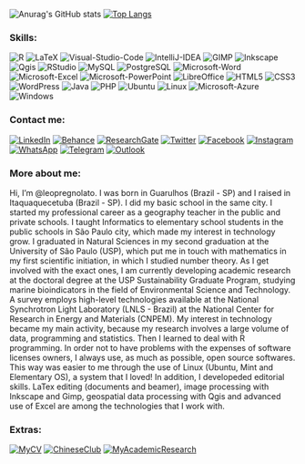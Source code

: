 ![Anurag's GitHub stats](https://github-readme-stats.vercel.app/api?username=leopregnolato&show_icons=true)
[![Top Langs](https://github-readme-stats.vercel.app/api/top-langs/?username=leopregnolato&layout=compact)](https://github.com/anuraghazra/github-readme-stats)

### Skills:

![R](https://img.shields.io/badge/-R-276DC3?logo=R&logoColor=white)
![LaTeX](https://img.shields.io/badge/-LaTeX-008080?logo=LaTeX&logoColor=white)
![Visual-Studio-Code](https://img.shields.io/badge/-Visual%20Studio%20Code-007ACC?logo=Visual-Studio-Code&logoColor=white)
![IntelliJ-IDEA](https://img.shields.io/badge/-IntelliJ%20IDEA-000000?logo=IntelliJ-IDEA&logoColor=white)
![GIMP](https://img.shields.io/badge/-GIMP-5C5543?logo=GIMP&logoColor=white)
![Inkscape](https://img.shields.io/badge/-Inkscape-000000?logo=Inkscape&logoColor=white)
![Qgis](https://img.shields.io/badge/-Qgis-589632?logo=Qgis&logoColor=white)
![RStudio](https://img.shields.io/badge/-RStudio-75AADB?logo=RStudio&logoColor=white)
![MySQL](https://img.shields.io/badge/-MySQL-4479A1?logo=MySQL&logoColor=white)
![PostgreSQL](https://img.shields.io/badge/-PostgreSQL-336791?logo=PostgreSQL&logoColor=white)
![Microsoft-Word](https://img.shields.io/badge/-Microsoft%20Word-2B579A?logo=Microsoft-Word&logoColor=white)
![Microsoft-Excel](https://img.shields.io/badge/-Microsoft%20Excel-217346?logo=Microsoft-Excel&logoColor=white)
![Microsoft-PowerPoint](https://img.shields.io/badge/-Microsoft%20PowerPoint-B7472A?logo=Microsoft-PowerPoint&logoColor=white)
![LibreOffice](https://img.shields.io/badge/-LibreOffice-18A303?logo=LibreOffice&logoColor=white)
![HTML5](https://img.shields.io/badge/-HTML5-E34F26?logo=html5&logoColor=white)
![CSS3](https://img.shields.io/badge/-CSS3-549FDE?logo=css3&logoColor=white)
![WordPress](https://img.shields.io/badge/-WordPress-21759B?logo=WordPress&logoColor=white)
![Java](https://img.shields.io/badge/-Java-007396?logo=Java&logoColor=white)
![PHP](https://img.shields.io/badge/-PHP-8892BF?logo=php&logoColor=white)
![Ubuntu](https://img.shields.io/badge/-Ubuntu-E95420?logo=Ubuntu&logoColor=white)
![Linux](https://img.shields.io/badge/-Linux-16C60C?logo=linux&logoColor=white)
![Microsoft-Azure](https://img.shields.io/badge/-Microsoft%20Azure-0089D6?logo=Microsoft-Azure&logoColor=white)
![Windows](https://img.shields.io/badge/-Windows-00ADEF?logo=windows&logoColor=white)

### Contact me:

[![LinkedIn](https://img.shields.io/badge/-LinkedIn-0A66C2?logo=LinkedIn&logoColor=white&style=for-the-badge)](https://www.linkedin.com/in/leonardo-pregnolato-1048b815a/)
[![Behance](https://img.shields.io/badge/-Behance-1769FF?logo=Behance&logoColor=white&style=for-the-badge)](https://www.behance.net/leopregnolea86)
[![ResearchGate](https://img.shields.io/badge/-ResearchGate-00CCBB?logo=ResearchGate&logoColor=white&style=for-the-badge)](https://www.researchgate.net/profile/Leonardo-Pregnolato-2)
[![Twitter](https://img.shields.io/badge/-Twitter-1DA1F2?logo=Twitter&logoColor=white&style=for-the-badge)](https://twitter.com/leopregnolato)
[![Facebook](https://img.shields.io/badge/-Facebook-1877F2?logo=Facebook&logoColor=white&style=for-the-badge)](https://www.facebook.com/leonardo.pregnolato.1/)
[![Instagram](https://img.shields.io/badge/-Instagram-E4405F?logo=Instagram&logoColor=white&style=for-the-badge)](https://www.instagram.com/leopreg/)
[![WhatsApp](https://img.shields.io/badge/-WhatsApp-25D366?logo=WhatsApp&logoColor=white&style=for-the-badge)](https://api.whatsapp.com/send?phone=5511987418865)
[![Telegram](https://img.shields.io/badge/-Telegram-26A5E4?logo=Telegram&logoColor=white&style=for-the-badge)](https://t.me/leopreg)
[![Outlook](https://img.shields.io/badge/-Outlook-0078D4?logo=Microsoft-Outlook&logoColor=white&style=for-the-badge)](mailto:leopregnolato@outlook.com?Subject=First%20Contact)

### More about me:

Hi, I’m @leopregnolato. I was born in Guarulhos (Brazil - SP) and I raised in Itaquaquecetuba (Brazil - SP). I did my basic school in the same city. 
I started my professional career as a geography teacher in the public and private schools. I taught Informatics to elementary school students in the public schools
in São Paulo city, which made my interest in technology grow. I graduated in Natural Sciences in my second graduation at the University of São Paulo (USP), 
which put me in touch with mathematics in my first scientific initiation, in which I studied number theory. As I get involved with the exact ones, I am currently 
developing academic research at the doctoral degree at the USP Sustainability Graduate Program, studying marine bioindicators in the field
of Environmental Science and Technology. A survey employs high-level technologies available at the National Synchrotron Light Laboratory (LNLS - Brazil) at the 
National Center for Research in Energy and Materials (CNPEM). My interest in technology became my main activity, because my research involves a large volume 
of data, programming and statistics. Then I learned to deal with R programming. In order not to have problems with the expenses of software licenses owners, 
I always use, as much as possible, open source softwares. This way was easier to me through the use of Linux (Ubuntu, Mint and Elementary OS),
a system that I loved! In addition, I developeded editorial skills. LaTex editing (documents and beamer), image processing with Inkscape and Gimp, geospatial 
data processing with Qgis and advanced use of Excel are among the technologies that I work with.

### Extras:

[![MyCV](https://img.shields.io/badge/-My%20Academic%20CV-0076D6?logo=Internet-Explorer&logoColor=white&style=flat-square)](http://lattes.cnpq.br/4810403935692246)
[![ChineseClub](https://img.shields.io/badge/-Chinese%20Club-FF0000?logo=YouTube&logoColor=white&style=flat-square)](https://www.youtube.com/watch?v=vzKdTrnqzdY&t=9s)
[![MyAcademicResearch](https://img.shields.io/badge/-My%20Academic%20Research-FF0000?logo=YouTube&logoColor=white&style=flat-square)](https://www.youtube.com/watch?v=majqNfkgjH4)



<!---
leopregnolato/leopregnolato is a ✨ special ✨ repository because its `README.md` (this file) appears on your GitHub profile.
You can click the Preview link to take a look at your changes.
--->

